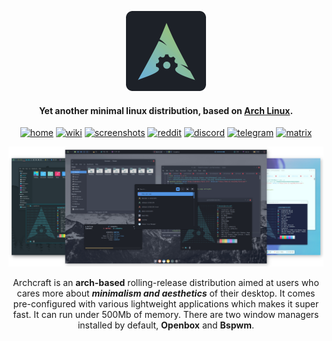 <p align="center">
	<a href="https://archcraft.io"><img src="https://raw.githubusercontent.com/archcraft-os/.github/main/profile/assets/logo.gif" height="128" width="128" alt="Archcraft"></a>
</p>

<h4 align="center">Yet another minimal linux distribution, based on <a href="https://www.archlinux.org">Arch Linux</a>.</h4>

<p align="center">
	<a href="https://archcraft.io" target="_blank"><img alt="home" src="https://img.shields.io/badge/HOME-62aeef?style=flat-square"></a>
	<a href="https://wiki.archcraft.io" target="_blank"><img alt="wiki" src="https://img.shields.io/badge/WIKI-98c379?style=flat-square"></a>
	<a href="https://gallery.archcraft.io" target="_blank"><img alt="screenshots" src="https://img.shields.io/badge/SCREENSHOTS-c778dd?style=flat-square"></a>
	<a href="https://www.reddit.com/r/archcraft" target="_blank"><img alt="reddit" src="https://img.shields.io/badge/REDDIT-f74300?style=flat-square"></a>
	<a href="https://discord.gg/3PzeJ5S7Pu" target="_blank"><img alt="discord" src="https://img.shields.io/badge/DISCORD-5865f2?style=flat-square"></a>
	<a href="https://t.me/archcraftos" target="_blank"><img alt="telegram" src="https://img.shields.io/badge/TELEGRAM-2399d6?style=flat-square"></a>
	<a href="https://matrix.to/#/#archcraft:matrix.org" target="_blank"><img alt="matrix" src="https://img.shields.io/badge/MATRIX-0ebd8b?style=flat-square"></a>
</p>

![img](https://raw.githubusercontent.com/archcraft-os/.github/main/profile/assets/main.png)

<p align="center">
	Archcraft is an <b>arch-based</b> rolling-release distribution aimed at users who cares more about <b><i>minimalism and aesthetics</i></b> of their desktop. It comes pre-configured with various lightweight applications which makes it super fast. It can run under 500Mb of memory. There are two window managers installed by default, <b>Openbox</b> and <b>Bspwm</b>.
</p>
